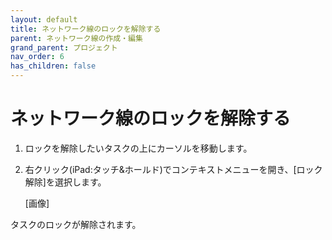 ```yaml
---
layout: default
title: ネットワーク線のロックを解除する
parent: ネットワーク線の作成・編集
grand_parent: プロジェクト
nav_order: 6
has_children: false
---
```


# ネットワーク線のロックを解除する

1. ロックを解除したいタスクの上にカーソルを移動します。
2. 右クリック(iPad:タッチ&ホールド)でコンテキストメニューを開き、[ロック解除]を選択します。
 
    [画像]
    

タスクのロックが解除されます。